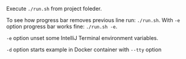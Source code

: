 Execute `./run.sh` from project foleder.

To see how progress bar removes previous line run: `./run.sh`.
With `-e` option progress bar works fine: `./run.sh -e`. 

`-e` option unset some IntelliJ Terminal environment variables.

`-d` option starts example in Docker container with `--tty` option
